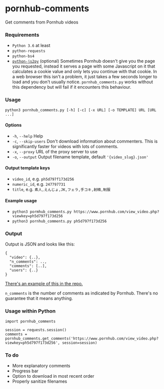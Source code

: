 # pornhub-comments
Get comments from Pornhub videos

### Requirements
* `Python 3.6` at least
* `python-requests`
* `python-bs4`
* [`python-js2py`](https://github.com/PiotrDabkowski/Js2Py) (optional) Sometimes Pornhub doesn't give you the page you requested, instead it serves a page with some Javascript on it that calculates a cookie value and only lets you continue with that cookie. In a web browser this isn't a problem, it just takes a few seconds longer to load and you don't usually notice. `pornhub_comments.py` works without this dependency but will fail if it encounters this behaviour.

### Usage
`python3 pornhub_comments.py [-h] [-c] [-x URL] [-o TEMPLATE] URL [URL ...]`

#### Options
* `-h`, `--help` Help
* `-c`, `--skip-users` Don't download information about commenters. This is significantly faster for videos with lots of comments.
* `-x`, `--proxy` URL of the proxy server to use
* `-o`, `--output` Output filename template, default `'{video_slug}.json'`

#### Output template keys
* `video_id`, e.g. `ph5d797f173d256`
* `numeric_id`, e.g. `247797731`
* `title`, e.g. `素人,えんじょ,JK,フェラ,手コキ,射精,制服`

#### Example usage
* `python3 pormhub_comments.py https://www.pornhub.com/view_video.php?viewkey=ph5d797f173d256`
* `python3 pornhub_comments.py ph5d797f173d256`

### Output
Output is JSON and looks like this:
```
{
  "video": {..},
  "n_comments": ..,
  "comments": [..],
  "users": {..}
}
```
[There's an example of this in the repo.](example.json)

`n_comments` is the number of comments as indicated by Pornhub. There's no guarantee that it means anything.

### Usage within Python
```
import pornhub_comments

session = requests.session()
comments = pornhub_comments.get_comments('https://www.pornhub.com/view_video.php?viewkey=ph5d797f173d256', session=session)
```

### To do
* More explanatory comments
* Progress bar
* Option to download in most recent order
* Properly sanitize filenames
